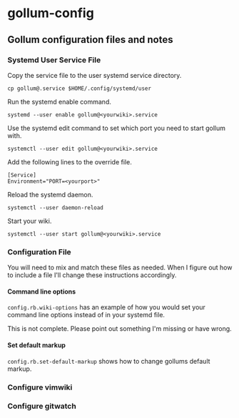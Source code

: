 # gollum-config

## Gollum configuration files and notes

### Systemd User Service File

Copy the service file to the user systemd service directory.

    cp gollum@.service $HOME/.config/systemd/user

Run the systemd enable command.

    systemd --user enable gollum@<yourwiki>.service

Use the systemd edit command to set which port you need to start gollum with.

    systemctl --user edit gollum@<yourwiki>.service

Add the following lines to the override file.

    [Service]
    Environment="PORT=<yourport>"

Reload the systemd daemon.

    systemctl --user daemon-reload

Start your wiki.

    systemctl --user start gollum@<yourwiki>.service

### Configuration File

You will need to mix and match these files as needed. When I figure out how
to include a file I'll change these instructions accordingly.

#### Command line options

`config.rb.wiki-options` has an example of how you would set your command line
options instead of in your systemd file.

This is not complete. Please point out something I'm missing or have wrong.

#### Set default markup

`config.rb.set-default-markup` shows how to change gollums default markup.

### Configure vimwiki

### Configure gitwatch
